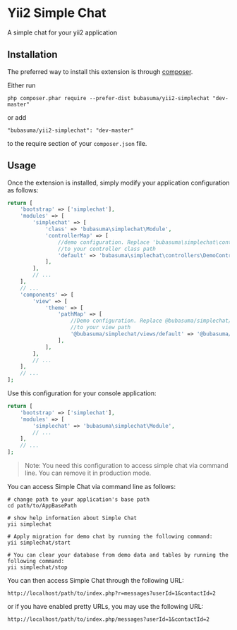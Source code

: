 Yii2 Simple Chat
================
A simple chat for your yii2 application

Installation
------------

The preferred way to install this extension is through [composer](http://getcomposer.org/download/).

Either run

```
php composer.phar require --prefer-dist bubasuma/yii2-simplechat "dev-master"
```

or add

```
"bubasuma/yii2-simplechat": "dev-master"
```

to the require section of your `composer.json` file.


Usage
-----

Once the extension is installed, simply modify your application configuration as follows:

```php
return [
    'bootstrap' => ['simplechat'],
    'modules' => [
        'simplechat' => [
            'class' => 'bubasuma\simplechat\Module',
            'controllerMap' => [
                //demo configuration. Replace 'bubasuma\simplechat\controllers\DemoController'
                //to your controller class path
                'default' => 'bubasuma\simplechat\controllers\DemoController'
            ],
        ],
        // ...
    ],
    // ...
    'components' => [
        'view' => [
            'theme' => [
                'pathMap' => [                    
                    //Demo configuration. Replace @bubasuma/simplechat/views/demo 
                    //to your view path
                    '@bubasuma/simplechat/views/default' => '@bubasuma/simplechat/views/demo',
                ],
            ],
        ],
        // ...
    ],
    // ...
];
```
Use this configuration for your console application:

```php
return [
    'bootstrap' => ['simplechat'],
    'modules' => [
        'simplechat' => 'bubasuma\simplechat\Module',
        // ...
    ],
    // ...
];
```
>Note: You need this configuration to access simple chat via command line. You can remove it in production mode.

You can access Simple Chat via command line as follows:

```
# change path to your application's base path
cd path/to/AppBasePath

# show help information about Simple Chat
yii simplechat

# Apply migration for demo chat by running the following command:
yii simplechat/start

# You can clear your database from demo data and tables by running the following command:
yii simplechat/stop
```

You can then access Simple Chat through the following URL:

```
http://localhost/path/to/index.php?r=messages?userId=1&contactId=2
```

or if you have enabled pretty URLs, you may use the following URL:

```
http://localhost/path/to/index.php/messages?userId=1&contactId=2
```


